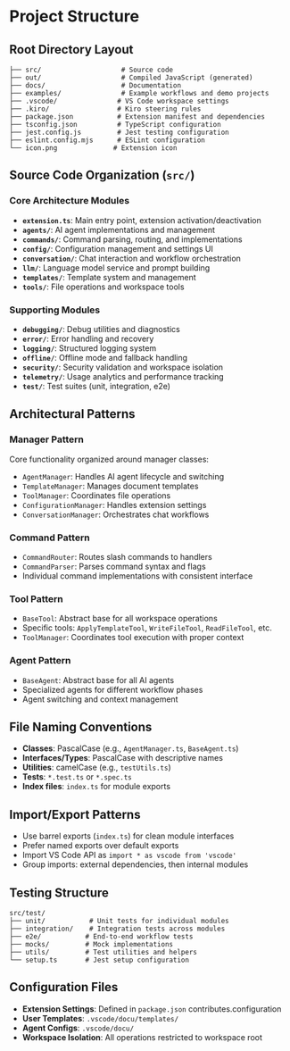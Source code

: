 # Project Structure

## Root Directory Layout

```
├── src/                    # Source code
├── out/                    # Compiled JavaScript (generated)
├── docs/                   # Documentation
├── examples/               # Example workflows and demo projects
├── .vscode/               # VS Code workspace settings
├── .kiro/                 # Kiro steering rules
├── package.json           # Extension manifest and dependencies
├── tsconfig.json          # TypeScript configuration
├── jest.config.js         # Jest testing configuration
├── eslint.config.mjs      # ESLint configuration
└── icon.png              # Extension icon
```

## Source Code Organization (`src/`)

### Core Architecture Modules

- **`extension.ts`**: Main entry point, extension activation/deactivation
- **`agents/`**: AI agent implementations and management
- **`commands/`**: Command parsing, routing, and implementations
- **`config/`**: Configuration management and settings UI
- **`conversation/`**: Chat interaction and workflow orchestration
- **`llm/`**: Language model service and prompt building
- **`templates/`**: Template system and management
- **`tools/`**: File operations and workspace tools

### Supporting Modules

- **`debugging/`**: Debug utilities and diagnostics
- **`error/`**: Error handling and recovery
- **`logging/`**: Structured logging system
- **`offline/`**: Offline mode and fallback handling
- **`security/`**: Security validation and workspace isolation
- **`telemetry/`**: Usage analytics and performance tracking
- **`test/`**: Test suites (unit, integration, e2e)

## Architectural Patterns

### Manager Pattern
Core functionality organized around manager classes:
- `AgentManager`: Handles AI agent lifecycle and switching
- `TemplateManager`: Manages document templates
- `ToolManager`: Coordinates file operations
- `ConfigurationManager`: Handles extension settings
- `ConversationManager`: Orchestrates chat workflows

### Command Pattern
- `CommandRouter`: Routes slash commands to handlers
- `CommandParser`: Parses command syntax and flags
- Individual command implementations with consistent interface

### Tool Pattern
- `BaseTool`: Abstract base for all workspace operations
- Specific tools: `ApplyTemplateTool`, `WriteFileTool`, `ReadFileTool`, etc.
- `ToolManager`: Coordinates tool execution with proper context

### Agent Pattern
- `BaseAgent`: Abstract base for all AI agents
- Specialized agents for different workflow phases
- Agent switching and context management

## File Naming Conventions

- **Classes**: PascalCase (e.g., `AgentManager.ts`, `BaseAgent.ts`)
- **Interfaces/Types**: PascalCase with descriptive names
- **Utilities**: camelCase (e.g., `testUtils.ts`)
- **Tests**: `*.test.ts` or `*.spec.ts`
- **Index files**: `index.ts` for module exports

## Import/Export Patterns

- Use barrel exports (`index.ts`) for clean module interfaces
- Prefer named exports over default exports
- Import VS Code API as `import * as vscode from 'vscode'`
- Group imports: external dependencies, then internal modules

## Testing Structure

```
src/test/
├── unit/           # Unit tests for individual modules
├── integration/    # Integration tests across modules
├── e2e/           # End-to-end workflow tests
├── mocks/         # Mock implementations
├── utils/         # Test utilities and helpers
└── setup.ts       # Jest setup configuration
```

## Configuration Files

- **Extension Settings**: Defined in `package.json` contributes.configuration
- **User Templates**: `.vscode/docu/templates/`
- **Agent Configs**: `.vscode/docu/`
- **Workspace Isolation**: All operations restricted to workspace root